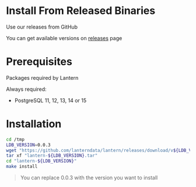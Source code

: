# Install From Released Binaries

Use our releases from GitHub

You can get available versions on [releases](https://github.com/lanterndata/lantern/releases) page

# Prerequisites

Packages required by Lantern

Always required:

- PostgreSQL 11, 12, 13, 14 or 15

# Installation

```bash
cd /tmp
LDB_VERSION=0.0.3
wget "https://github.com/lanterndata/lantern/releases/download/v${LDB_VERSION}/lantern-${LDB_VERSION}.tar"
tar xf "lantern-${LDB_VERSION}.tar"
cd "lantern-${LDB_VERSION}"
make install
```

> You can replace 0.0.3 with the version you want to install
